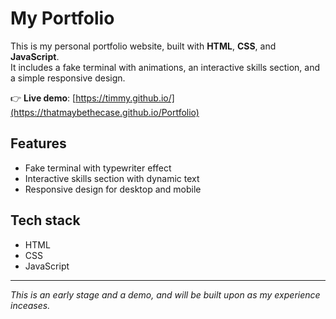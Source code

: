 # My Portfolio

This is my personal portfolio website, built with **HTML**, **CSS**, and **JavaScript**.  
It includes a fake terminal with animations, an interactive skills section, and a simple responsive design.

👉 **Live demo**: [https://timmy.github.io/](https://thatmaybethecase.github.io/Portfolio)

## Features
- Fake terminal with typewriter effect  
- Interactive skills section with dynamic text  
- Responsive design for desktop and mobile  

## Tech stack
- HTML
- CSS
- JavaScript  

---
*This is an early stage and a demo, and will be built upon as my experience inceases.*